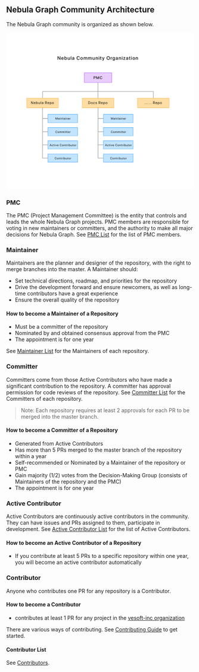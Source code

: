 ## Nebula Graph Community Architecture

The Nebula Graph community is organized as shown below.

![Nebula Community Architecture](./images/structure.png)

### PMC

The PMC (Project Management Committee) is the entity that controls and leads the whole Nebula Graph projects. 
PMC members are responsible for voting in new maintainers or committers, and the authority to make all major decisions for Nebula Graph. See [PMC List](./pmc-list.md) for the list of PMC members.


### Maintainer

Maintainers are the planner and designer of the repository, with the right to merge branches into the master. A Maintainer should:

- Set technical directions, roadmap, and priorities for the repository
- Drive the development forward and ensure newcomers, as well as long-time contributors have a great experience
- Ensure the overall quality of the repository

#### How to become a Maintainer of a Repository

- Must be a committer of the repository
- Nominated by and obtained consensus approval from the PMC
- The appointment is for one year

See [Maintainer List](./maintainer-list.md) for the Maintainers of each repository.

### Committer

Committers come from those Active Contributors who have made a significant contribution to the repository. A committer has approval permission for code reviews of the repository. See [Committer List](./committer-list.md) for the Committers of each repository.

> Note: Each repository requires at least 2 approvals for each PR to be merged into the master branch.

#### How to become a Committer of a Repository

- Generated from Active Contributors
- Has more than 5 PRs merged to the master branch of the repository within a year
- Self-recommended or Nominated by a Maintainer of the repository or PMC
- Gain majority (1/2) votes from the Decision-Making Group (consists of Maintainers of the repository and the PMC)
- The appointment is for one year


### Active Contributor

Active Contributors are continuously active contributors in the community. They can have issues and PRs assigned to them, participate in development. See [Active Contributor List](active-contributor-list.md) for the list of Active Contributors.

#### How to become an Active Contributor of a Repository

- If you contribute at least 5 PRs to a specific repository within one year, you will become an active contributor automatically

### Contributor

Anyone who contributes one PR for any repository is a Contributor.

#### How to become a Contributor

- contributes at least 1 PR for any project in the [vesoft-inc organization](https://github.com/vesoft-inc)

There are various ways of contributing. See [Contributing Guide](../CONTRIBUTING.md) to get started.


#### Contributor List

See [Contributors](./contributor-list.md).